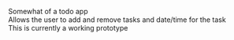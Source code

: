 Somewhat of a todo app <br>
Allows the user to add and remove tasks and date/time for the task <br>
This is currently a working prototype
